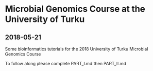 # Microbial Genomics Course at the University of Turku 
## 2018-05-21
Some bioinformatics tutorials for the 2018 University of Turku Microbial Genomics Course

To follow along please complete PART_I.md then PART_II.md
